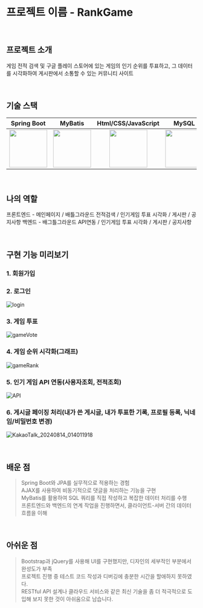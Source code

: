 # 프로젝트 이름 - RankGame
<br>

## 프로젝트 소개

 게임 전적 검색 및 구글 플레이 스토어에 있는 게임의 인기 순위를 투표하고, 그 데이터를 시각화하여 게시판에서 소통할 수 있는 커뮤니티 사이트

<br>

## 기술 스택

| Spring Boot | MyBatis  | Html/CSS/JavaScript| MySQL | RDS | EC2 |
| :--------: | :--------: | :--------: | :--------: | :--------: | :--------: |
|<img src="https://images.velog.io/images/galaxy/post/b501f325-1810-4e26-962e-e66ca0b94ca9/image.png" width="100px"> |<img src="https://velog.velcdn.com/images/parkirae/post/7987977e-4187-4756-a09f-c8e8ceda6e4d/image.png" width="100px">|<img src="https://encrypted-tbn0.gstatic.com/images?q=tbn:ANd9GcSA9h4HeUrM518StL4CQ1gnf2lQiIH-DH3xpg&s" width="100px">   |<img src="https://encrypted-tbn0.gstatic.com/images?q=tbn:ANd9GcSF9UXfrx8TWM7eyKB1jdIk66ZoGVmTtqWjKQ&s" width="100px">|<img src="https://cdn.prod.website-files.com/601064f495f4b4967f921aa9/635884ad45bd4b4723f4bc39_202210-rds-logo.png" width="100px">|<img src="https://miro.medium.com/v2/resize:fit:360/1*wylmHpaFcR6n17js3ni8Tw.png" width="100px">|
<br>

## 나의 역할

프론트엔드 - 메인페이지 / 배틀그라운드 전적검색 / 인기게임 투표 시각화 / 게시판 / 공지사항
 백엔드 - 배그틀그라운드 API연동 / 인기게임 투표 시각화 / 게시판 / 공지사항

<br>

## 구현 기능 미리보기

### 1. 회원가입

### 2. 로그인

![login](https://github.com/user-attachments/assets/31beb31f-a485-41b7-9589-90597f1ab837)


### 3. 게임 투표

![gameVote](https://github.com/user-attachments/assets/368af512-f8dc-44ea-a63e-ee6eccfca8ef)


### 4. 게임 순위 시각화(그래프)

![gameRank](https://github.com/user-attachments/assets/003b4a81-2e07-4372-8edc-3609ced004eb)


### 5. 인기 게임 API 연동(사용자조회, 전적조회)

![API](https://github.com/user-attachments/assets/43509bbb-5c69-4d3a-a625-a5b7cf7932e7)


### 6. 게시글 페이징 처리(내가 쓴 게시글, 내가 투표한 기록, 프로필 등록, 닉네임/비밀번호 변경)

![KakaoTalk_20240814_014011918](https://github.com/user-attachments/assets/8887e86c-ee14-4b94-b6b6-7fd6ec27b27d)



<br>

## 배운 점
> Spring Boot와 JPA를 실무적으로 적용하는 경험<br>
> AJAX를 사용하여 비동기적으로 댓글을 처리하는 기능을 구현<br>
> MyBatis를 활용하여 SQL 쿼리를 직접 작성하고 복잡한 데이터 처리를 수행<br>
> 프론트엔드와 백엔드의 연계 작업을 진행하면서, 클라이언트-서버 간의 데이터 흐름을 이해<br>
<br>

## 아쉬운 점
> Bootstrap과 jQuery를 사용해 UI를 구현했지만, 디자인의 세부적인 부분에서 완성도가 부족<br>
> 프로젝트 진행 중 테스트 코드 작성과 디버깅에 충분한 시간을 할애하지 못하였다.<br>
> RESTful API 설계나 클라우드 서비스와 같은 최신 기술을 좀 더 적극적으로 도입해 보지 못한 것이 아쉬움으로 남습니다.<br>
